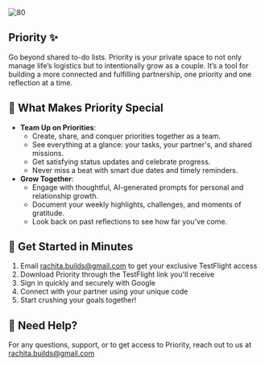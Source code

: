 ![80](https://github.com/user-attachments/assets/53257708-9e75-4b81-82b9-7b077a2b03a3)

## Priority ✨

Go beyond shared to-do lists. Priority is your private space to not only manage life’s logistics but to intentionally grow as a couple. It’s a tool for building a more connected and fulfilling partnership, one priority and one reflection at a time.

## 🌟 What Makes Priority Special

- **Team Up on Priorities**: 
  - Create, share, and conquer priorities together as a team.
  - See everything at a glance: your tasks, your partner's, and shared missions.
  - Get satisfying status updates and celebrate progress.
  - Never miss a beat with smart due dates and timely reminders.
- **Grow Together**:
  - Engage with thoughtful, AI-generated prompts for personal and relationship growth.
  - Document your weekly highlights, challenges, and moments of gratitude.
  - Look back on past reflections to see how far you've come.

## 🚀 Get Started in Minutes

1. Email rachita.builds@gmail.com to get your exclusive TestFlight access
2. Download Priority through the TestFlight link you'll receive
3. Sign in quickly and securely with Google
4. Connect with your partner using your unique code
5. Start crushing your goals together!


## 💬 Need Help?

For any questions, support, or to get access to Priority, reach out to us at rachita.builds@gmail.com
